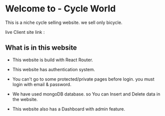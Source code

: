 # Welcome to - Cycle World
This is a niche cycle selling website. we sell only bicycle.


 live Client site link : 


## What is in this website 
- This website is build with React Router.

- This website has authentication system. 

- You can't go to some protected/private pages before login. you must login with email & password.

- We have used mongoDB database. so You can Insert and Delete data in the website.

- This website also has a Dashboard with admin feature.
